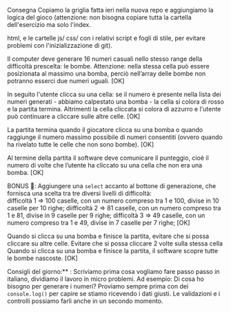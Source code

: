Consegna
Copiamo la griglia fatta ieri nella nuova repo e aggiungiamo la logica del gioco (attenzione: non bisogna copiare tutta la cartella dell'esercizio ma solo l'index.

html, e le cartelle js/ css/ con i relativi script e fogli di stile, per evitare problemi con l'inizializzazione di git).

Il computer deve generare 16 numeri casuali nello stesso range della difficoltà prescelta: le bombe. Attenzione: nella stessa cella può essere posizionata al massimo una bomba, perciò nell’array delle bombe non potranno esserci due numeri uguali. [OK]

In seguito l'utente clicca su una cella: se il numero è presente nella lista dei numeri generati - abbiamo calpestato una bomba - la cella si colora di rosso e la partita termina. Altrimenti la cella cliccata si colora di azzurro e l'utente può continuare a cliccare sulle altre celle. [OK]

La partita termina quando il giocatore clicca su una bomba o quando raggiunge il numero massimo possibile di numeri consentiti (ovvero quando ha rivelato tutte le celle che non sono bombe). [OK]

Al termine della partita il software deve comunicare il punteggio, cioè il numero di volte che l’utente ha cliccato su una cella che non era una bomba. [OK]

BONUS :100::
Aggiungere una `select` accanto al bottone di generazione, che fornisca una scelta tra tre diversi livelli di difficoltà:  
difficoltà 1 ⇒ 100 caselle, con un numero compreso tra 1 e 100, divise in 10 caselle per 10 righe; 
diifficoltà 2 ⇒ 81 caselle, con un numero compreso tra 1 e 81, divise in 9 caselle per 9 righe; 
 difficoltà 3 ⇒ 49 caselle, con un numero compreso tra 1 e 49, divise in 7 caselle per 7 righe;
[OK]

Quando si clicca su una bomba e finisce la partita, evitare che si possa cliccare su altre celle. Evitare che si possa cliccare 2 volte sulla stessa cella
Quando si clicca su una bomba e finisce la partita, il software scopre tutte le bombe nascoste.
[OK]

Consigli del giorno:** :
Scriviamo prima cosa vogliamo fare passo passo in italiano, dividiamo il lavoro in micro problemi.
Ad esempio:
Di cosa ho bisogno per generare i numeri?
Proviamo sempre prima con dei `console.log()` per capire se stiamo ricevendo i dati giusti.
Le validazioni e i controlli possiamo farli anche in un secondo momento.
